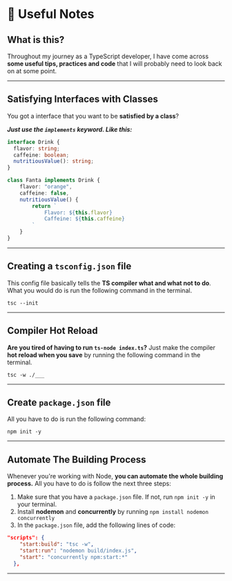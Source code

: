 # 🐝 Useful Notes

## What is this?

Throughout my journey as a TypeScript developer, I have come across **some useful tips, practices and code** that I will probably need to look back on at some point.

---

## Satisfying Interfaces with Classes

You got a interface that you want to be **satisfied by a class**?

**_Just use the `implements` keyword. Like this:_**

```ts
interface Drink {
  flavor: string;
  caffeine: boolean;
  nutritiousValue(): string;
}

class Fanta implements Drink {
    flavor: "orange",
    caffeine: false,
    nutritiousValue() {
        return `
            Flavor: ${this.flavor}
            Caffeine: ${this.caffeine}
        `
    }
}
```

---

## Creating a `tsconfig.json` file

This config file basically tells the **TS compiler what and what not to do**. What you would do is run the following command in the terminal.

```
tsc --init
```

---

## Compiler Hot Reload

**Are you tired of having to run `ts-node index.ts`?** Just make the compiler **hot reload when you save** by running the following command in the terminal.

```
tsc -w ./___
```

---

## Create `package.json` file

All you have to do is run the following command:

```
npm init -y
```

---

## Automate The Building Process

Whenever you're working with Node, **you can automate the whole building process.** All you have to do is follow the next three steps:

1.  Make sure that you have a `package.json` file. If not, run `npm init -y` in your terminal.
2.  Install **nodemon** and **concurrently** by running `npm install nodemon concurrently`
3.  In the `package.json` file, add the following lines of code:

```json
"scripts": {
    "start:build": "tsc -w",
    "start:run": "nodemon build/index.js",
    "start": "concurrently npm:start:*"
  },
```

---
